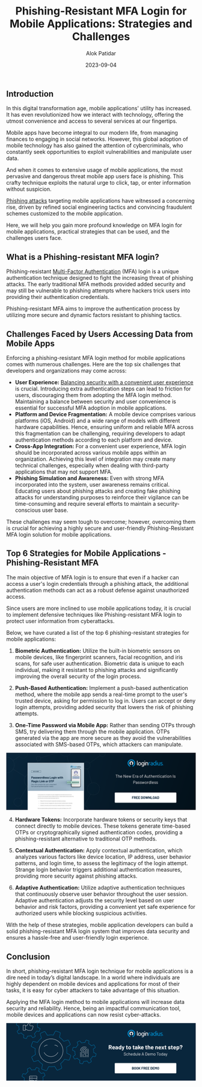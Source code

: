 ﻿---
title: "Phishing-Resistant MFA Login for Mobile Applications: 
Strategies and Challenges"
date: "2023-09-04"
coverImage: "phishing-resistant.jpg"
tags: ["data security","mfa login","cybersecurity","cx"]
author: "Alok Patidar"
description: "Phishing-resistant multi-factor Authentication (MFA) login is a unique approach to information security that aims to strengthen the defenses against phishing attacks. Know all about the strategies and challenges involved."
metatitle: "Phishing-resistant MFA for Mobile Applications"
metadescription: "Explore phishing-resistant MFA strategies for the secure exchange of information through mobile applications. Read here to know more."
---
## Introduction

In this digital transformation age, mobile applications' utility has increased. It has even revolutionized how we interact with technology, offering the utmost convenience and access to several services at our fingertips. 

Mobile apps have become integral to our modern life, from managing finances to engaging in social networks. However, this global adoption of mobile technology has also gained the attention of cybercriminals, who constantly seek opportunities to exploit vulnerabilities and manipulate user data.

And when it comes to extensive usage of mobile applications, the most pervasive and dangerous threat mobile app users face is phishing. This crafty technique exploits the natural urge to click, tap, or enter information without suspicion. 

[Phishing attacks](https://www.loginradius.com/blog/identity/phishing-for-identity/) targeting mobile applications have witnessed a concerning rise, driven by refined social engineering tactics and convincing fraudulent schemes customized to the mobile application.

Here, we will help you gain more profound knowledge on MFA login for mobile applications, practical strategies that can be used, and the challenges users face. 


## What is a Phishing-resistant MFA login?

Phishing-resistant [Multi-Factor Authentication](https://www.loginradius.com/multi-factor-authentication/) (MFA) login is a unique authentication technique designed to fight the increasing threat of phishing attacks. The early traditional MFA methods provided added security and may still be vulnerable to phishing attempts where hackers trick users into providing their authentication credentials.

Phishing-resistant MFA aims to improve the authentication process by utilizing more secure and dynamic factors resistant to phishing tactics.

## Challenges Faced by Users Accessing Data from Mobile Apps

Enforcing a phishing-resistant MFA login method for mobile applications comes with numerous challenges. Here are the top six challenges that developers and organizations may come across:

* **User Experience:** [Balancing security with a convenient user experience](https://www.loginradius.com/blog/identity/balancing-security-cx/) is crucial. Introducing extra authentication steps can lead to friction for users, discouraging them from adopting the MFA login method. Maintaining a balance between security and user convenience is essential for successful MFA adoption in mobile applications.
* **Platform and Device Fragmentation:** A mobile device comprises various platforms (iOS, Android) and a wide range of models with different hardware capabilities. Hence, ensuring uniform and reliable MFA across this fragmentation can be challenging, requiring developers to adapt authentication methods according to each platform and device.
* **Cross-App Integration:** For a convenient user experience, MFA login should be incorporated across various mobile apps within an organization. Achieving this level of integration may create many technical challenges, especially when dealing with third-party applications that may not support MFA.
* **Phishing Simulation and Awareness:** Even with strong MFA incorporated into the system, user awareness remains critical. Educating users about phishing attacks and creating fake phishing attacks for understanding purposes to reinforce their vigilance can be time-consuming and require several efforts to maintain a security-conscious user base.

These challenges may seem tough to overcome; however, overcoming them is crucial for achieving a highly secure and user-friendly Phishing-Resistant MFA login solution for mobile applications.


## Top 6 Strategies for Mobile Applications - Phishing-Resistant MFA

The main objective of MFA login is to ensure that even if a hacker can access a user's login credentials through a phishing attack, the additional authentication methods can act as a robust defense against unauthorized access.

Since users are more inclined to use mobile applications today, it is crucial to implement defensive techniques like Phishing-resistant MFA login to protect user information from cyberattacks. 

Below, we have curated a list of the top 6 phishing-resistant strategies for mobile applications:

1. **Biometric Authentication:** Utilize the built-in biometric sensors on mobile devices, like fingerprint scanners, facial recognition, and iris scans, for safe user authentication. Biometric data is unique to each individual, making it resistant to phishing attacks and significantly improving the overall security of the login process.

2. **Push-Based Authentication:** Implement a push-based authentication method, where the mobile app sends a real-time prompt to the user's trusted device, asking for permission to log in. Users can accept or deny login attempts, providing added security that lowers the risk of phishing attempts.
 
3. **One-Time Password via Mobile App:** Rather than sending OTPs through SMS, try delivering them through the mobile application. OTPs generated via the app are more secure as they avoid the vulnerabilities associated with SMS-based OTPs, which attackers can manipulate.

[![DS-passwordless-login-magic-links](DS-passwordless-login-magic-links.png)](https://www.loginradius.com/resource/passwordless-login-magic-link-otp-datasheet)

4. **Hardware Tokens:** Incorporate hardware tokens or security keys that connect directly to mobile devices. These tokens generate time-based OTPs or cryptographically signed authentication codes, providing a phishing-resistant alternative to traditional OTP methods.
 
5. **Contextual Authentication:** Apply contextual authentication, which analyzes various factors like device location, IP address, user behavior patterns, and login time, to assess the legitimacy of the login attempt. Strange login behavior triggers additional authentication measures, providing more security against phishing attacks.

6. **Adaptive Authentication:** Utilize adaptive authentication techniques that continuously observe user behavior throughout the user session. Adaptive authentication adjusts the security level based on user behavior and risk factors, providing a convenient yet safe experience for authorized users while blocking suspicious activities.

With the help of these strategies, mobile application developers can build a solid phishing-resistant MFA login system that improves data security and ensures a hassle-free and user-friendly login experience.


## Conclusion

In short, phishing-resistant MFA login technique for mobile applications is a dire need in today’s digital landscape. In a world where individuals are highly dependent on mobile devices and applications for most of their tasks, it is easy for cyber attackers to take advantage of this situation. 

Applying the MFA login method to mobile applications will increase data security and reliability. Hence, being an impactful communication tool, mobile devices and applications can now resist cyber-attacks. 

[![book-a-demo-loginradius](../../assets/book-a-demo-loginradius.png)](https://www.loginradius.com/book-a-demo/)